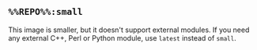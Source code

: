 ## `%%REPO%%:small`

This image is smaller, but it doesn't support external modules.
If you need any external C++, Perl or Python module, use `latest` instead of `small`.

